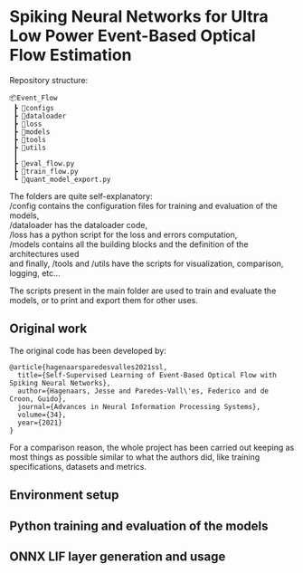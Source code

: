 # Spiking Neural Networks for Ultra Low Power Event-Based Optical Flow Estimation

Repository structure:

```
📦Event_Flow
 ┣ 📂configs
 ┣ 📂dataloader
 ┣ 📂loss
 ┣ 📂models
 ┣ 📂tools
 ┣ 📂utils
 ┃ 
 ┣ 📜eval_flow.py
 ┣ 📜train_flow.py
 ┗ 📜quant_model_export.py
```
The folders are quite self-explanatory: \
/config contains the configuration files for training and evaluation of the models, \
/dataloader has the dataloader code, \
/loss has a python script for the loss and errors computation, \
/models contains all the building blocks and the definition of the architectures used \
and finally, /tools and /utils have the scripts for visualization, comparison, logging, etc...

The scripts present in the main folder are used to train and evaluate the models, or to print and export them for other uses. 



## Original work

The original code has been developed by:

```
@article{hagenaarsparedesvalles2021ssl,
  title={Self-Supervised Learning of Event-Based Optical Flow with Spiking Neural Networks},
  author={Hagenaars, Jesse and Paredes-Vall\'es, Federico and de Croon, Guido},
  journal={Advances in Neural Information Processing Systems},
  volume={34},
  year={2021}
}
```

For a comparison reason, the whole project has been carried out keeping as most things as possible similar to what the authors did, like training specifications, datasets and metrics.



## Environment setup



## Python training and evaluation of the models



## ONNX LIF layer generation and usage


